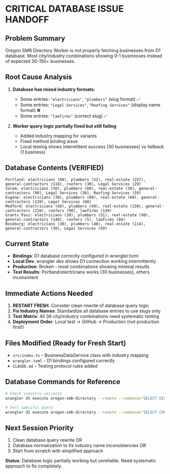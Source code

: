 # CRITICAL DATABASE ISSUE HANDOFF

## Problem Summary
Oregon SMB Directory Worker is not properly fetching businesses from D1 database. Most city/industry combinations showing 0-1 businesses instead of expected 30-150+ businesses.

## Root Cause Analysis
1. **Database has mixed industry formats:**
   - Some entries: `"electricians"`, `"plumbers"` (slug format) ✅
   - Some entries: `"Legal Services"`, `"Roofing Services"` (display name format) ❌
   - Some entries: `"lawfirms"` (correct slug) ✅

2. **Worker query logic partially fixed but still failing**
   - Added industry mapping for variants
   - Fixed method binding issue
   - Local testing shows intermittent success (30 businesses) vs fallback (1 business)

## Database Contents (VERIFIED)
```
Portland: electricians (60), plumbers (52), real-estate (257), general-contractors (118), roofers (30), Legal Services (29)
Salem: electricians (30), plumbers (60), real-estate (30), general-contractors (90), Legal Services (30), Roofing Services (59)
Eugene: electricians (30), plumbers (60), real-estate (60), general-contractors (120), Legal Services (60)
Medford: electricians (60), plumbers (49), real-estate (150), general-contractors (210), roofers (90), lawfirms (149)
Grants Pass: electricians (30), plumbers (51), real-estate (90), general-contractors (149), roofers (5), lawfirms (84)
Roseburg: electricians (30), plumbers (48), real-estate (114), general-contractors (30), Legal Services (59)
```

## Current State
- **Bindings**: D1 database correctly configured in wrangler.toml
- **Local Dev**: wrangler dev shows D1 connection working intermittently
- **Production**: Broken - most combinations showing minimal results
- **Test Results**: Portland/electricians works (30 businesses), others inconsistent

## Immediate Actions Needed
1. **RESTART FRESH**: Consider clean rewrite of database query logic
2. **Fix Industry Names**: Standardize all database entries to use slugs only
3. **Test Matrix**: All 36 city/industry combinations need systematic testing
4. **Deployment Order**: Local test → GitHub → Production (not production first!)

## Files Modified (Ready for Fresh Start)
- `src/index.ts` - BusinessDataService class with industry mapping
- `wrangler.toml` - D1 bindings configured correctly
- `CLAUDE.md` - Testing protocol rules added

## Database Commands for Reference
```bash
# Check industry variants
wrangler d1 execute oregon-smb-directory --remote --command="SELECT DISTINCT industry FROM businesses ORDER BY industry"

# Test specific query
wrangler d1 execute oregon-smb-directory --remote --command="SELECT COUNT(*) FROM businesses WHERE city='Portland' AND industry='electricians'"
```

## Next Session Priority
1. Clean database query rewrite OR
2. Database normalization to fix industry name inconsistencies OR
3. Start from scratch with simplified approach

**Status**: Database logic partially working but unreliable. Need systematic approach to fix completely.